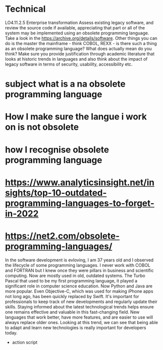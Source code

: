 # Technical
LO4.11.2.5
Enterprise transformation
Assess existing legacy software, and review the source code if available, appreciating that part or all of the system may be implemented using an obsolete programming language.
Take a look in the https://archive.org/details/software.
Other things you can do is the master the mainframe - think COBOL, REXX - is there such a thing as an obsolete programming language?
What does actually mean do you think?
Make sure you provide justification through academic literature that looks at historic trends in languages and also think about the impact of legacy software in terms of security, usability, accessibility etc.


# subject what is a na obsolete programming language
# How I make sure the langue i work on is not obsolete
# how I recognise obsolete programming language

# https://www.analyticsinsight.net/insights/top-10-outdated-programming-languages-to-forget-in-2022
#  https://net2.com/obsolete-programming-languages/
In the software development is evloving, I am 37 years old and I observed the lifecycle of some programming languages. I never work with COBOL and FORTRAN but I knew once they were pillars in business and scientific computing. Now are mostly used in old, outdated systems. The Turbo Pascal that used to be my first programming language, it played a significant role in computer science education. Now Python and Java are more popular. Even Objective-C, which was used for making iPhone apps not long ago, has been quickly replaced by Swift. It's important for professionals to keep track of new developments and regularly update their skills. Staying informed about the latest technological trends helps ensure one remains effective and valuable in this fast-changing field. New languages that work better, have more features, and are easier to use will always replace older ones. Looking at this trend, we can see that being able to adapt and learn new technologies is really important for developers today.

- action script
